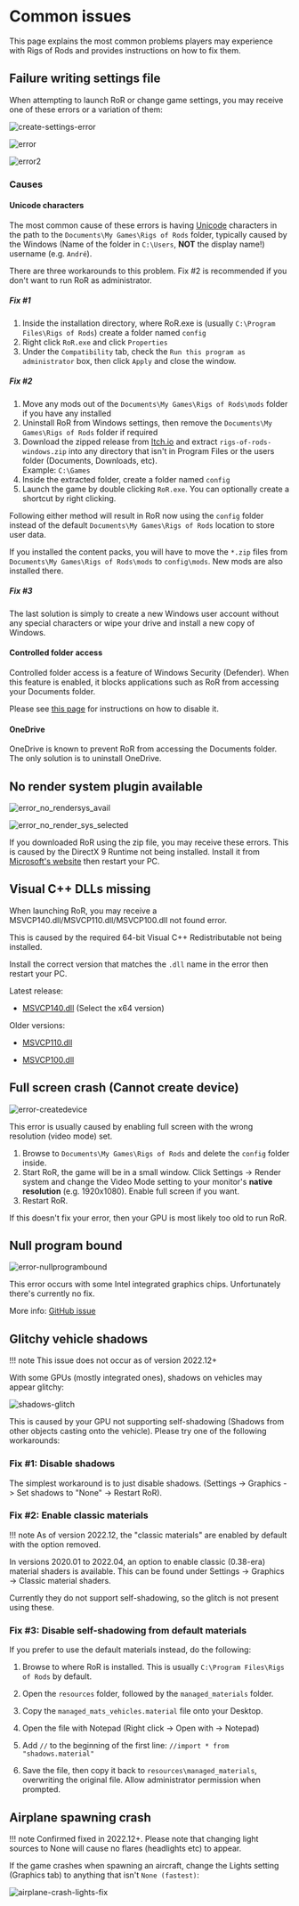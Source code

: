Common issues
============

This page explains the most common problems players may experience with Rigs of Rods and provides instructions on how to fix them.

## Failure writing settings file

When attempting to launch RoR or change game settings, you may receive one of these errors or a variation of them:

![create-settings-error](../images/create-settings-error.png)

![error](../images/error-special-chars.png)

![error2](../images/error-generatecontent.png)

### Causes

#### Unicode characters

The most common cause of these errors is having [Unicode](https://en.wikipedia.org/wiki/Unicode) characters in the path to the `Documents\My Games\Rigs of Rods` folder, typically caused by the Windows (Name of the folder in `C:\Users`, **NOT** the display name!) username (e.g. `André`).  

There are three workarounds to this problem. Fix #2 is recommended if you don't want to run RoR as administrator.

##### Fix #1
1. Inside the installation directory, where RoR.exe is (usually `C:\Program Files\Rigs of Rods`) create a folder named `config` <br>
2. Right click `RoR.exe` and click `Properties` <br>
3. Under the `Compatibility` tab, check the `Run this program as administrator` box, then click `Apply` and close the window.  <br>


##### Fix #2
1. Move any mods out of the `Documents\My Games\Rigs of Rods\mods` folder if you have any installed<br>
2. Uninstall RoR from Windows settings, then remove the `Documents\My Games\Rigs of Rods` folder if required<br>
3. Download the zipped release from [Itch.io](https://rigs-of-rods.itch.io/rigs-of-rods) and extract `rigs-of-rods-windows.zip` into any directory that isn't in Program Files or the users folder (Documents, Downloads, etc). <br>
Example: `C:\Games` <br>
4. Inside the extracted folder, create a folder named `config` <br>
5. Launch the game by double clicking `RoR.exe`. You can optionally create a shortcut by right clicking.<br>

Following either method will result in RoR now using the `config` folder instead of the default `Documents\My Games\Rigs of Rods` location to store user data.

If you installed the content packs, you will have to move the `*.zip` files from `Documents\My Games\Rigs of Rods\mods` to `config\mods`. New mods are also installed there.

##### Fix #3
The last solution is simply to create a new Windows user account without any special characters or wipe your drive and install a new copy of Windows.

#### Controlled folder access 

Controlled folder access is a feature of Windows Security (Defender). When this feature is enabled, it blocks applications such as RoR from accessing your Documents folder. 

Please see [this page](https://www.tenforums.com/tutorials/113380-how-enable-disable-controlled-folder-access-windows-10-a.html) for instructions on how to disable it.

#### OneDrive

OneDrive is known to prevent RoR from accessing the Documents folder. The only solution is to uninstall OneDrive. 

## No render system plugin available

![error_no_rendersys_avail](../images/error_no_rendersys_avail.png)

![error_no_render_sys_selected](../images/error_no_render_sys_selected.png)

If you downloaded RoR using the zip file, you may receive these errors. This is caused by the DirectX 9 Runtime not being installed. Install it from [Microsoft's website](https://www.microsoft.com/en-us/download/details.aspx?id=8109) then restart your PC.


## Visual C++ DLLs missing

When launching RoR, you may receive a MSVCP140.dll/MSVCP110.dll/MSVCP100.dll not found error.

This is caused by the required 64-bit Visual C++ Redistributable not being installed. 

Install the correct version that matches the `.dll` name in the error then restart your PC.

Latest release:

- [MSVCP140.dll](https://learn.microsoft.com/en-us/cpp/windows/latest-supported-vc-redist?view=msvc-170#visual-studio-2015-2017-2019-and-2022)  (Select the x64 version)

Older versions:

- [MSVCP110.dll](https://www.microsoft.com/en-us/download/details.aspx?id=30679)

- [MSVCP100.dll](https://www.microsoft.com/en-us/download/details.aspx?id=26999)

## Full screen crash (Cannot create device)

![error-createdevice](../images/error-createdevice.png) 

This error is usually caused by enabling full screen with the wrong resolution (video mode) set. 

1. Browse to `Documents\My Games\Rigs of Rods` and delete the `config` folder inside.
2. Start RoR, the game will be in a small window. Click Settings -> Render system and change the Video Mode setting to your monitor's **native resolution** (e.g. 1920x1080). Enable full screen if you want.
3. Restart RoR.

If this doesn't fix your error, then your GPU is most likely too old to run RoR. 

## Null program bound

![error-nullprogrambound](../images/error-nullprogrambound.png)

This error occurs with some Intel integrated graphics chips. Unfortunately there's currently no fix.

More info: [GitHub issue](https://github.com/RigsOfRods/rigs-of-rods/issues/2385)

## Glitchy vehicle shadows

!!! note
	This issue does not occur as of version 2022.12+

With some GPUs (mostly integrated ones), shadows on vehicles may appear glitchy: 

![shadows-glitch](../images/shadows-glitch.gif)

This is caused by your GPU not supporting self-shadowing (Shadows from other objects casting onto the vehicle). Please try one of the following workarounds:

### Fix #1: Disable shadows 

The simplest workaround is to just disable shadows. (Settings -> Graphics -> Set shadows to "None" -> Restart RoR).

### Fix #2: Enable classic materials

!!! note
	As of version 2022.12, the "classic materials" are enabled by default with the option removed.
 
In versions 2020.01 to 2022.04, an option to enable classic (0.38-era) material shaders is available. This can be found under Settings -> Graphics -> Classic material shaders. 

Currently they do not support self-shadowing, so the glitch is not present using these.

### Fix #3: Disable self-shadowing from default materials 

If you prefer to use the default materials instead, do the following: 

1. Browse to where RoR is installed. This is usually `C:\Program Files\Rigs of Rods` by default. 

2. Open the `resources` folder, followed by the  `managed_materials` folder. 

3. Copy the `managed_mats_vehicles.material` file onto your Desktop. 

4. Open the file with Notepad (Right click -> Open with -> Notepad)

5. Add `//` to the beginning of the first line: `//import * from "shadows.material"`

6. Save the file, then copy it back to `resources\managed_materials`, overwriting the original file. Allow administrator permission when prompted.

## Airplane spawning crash

!!! note
	Confirmed fixed in 2022.12+. Please note that changing light sources to None will cause no flares (headlights etc) to appear.

If the game crashes when spawning an aircraft, change the Lights setting (Graphics tab) to anything that isn't `None (fastest)`:

![airplane-crash-lights-fix](../images/airplane-crash-lights-fix.png)